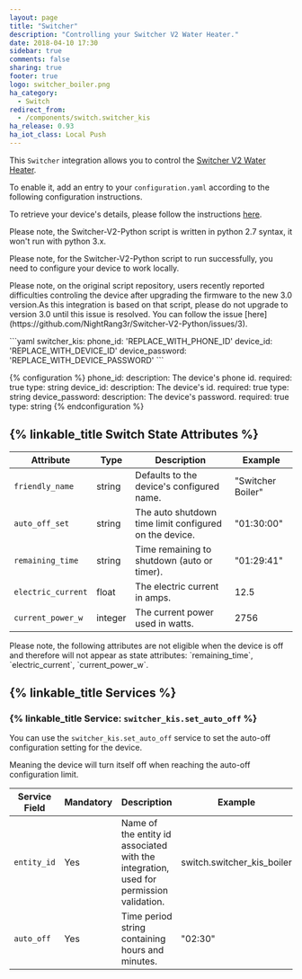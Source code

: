 ```yaml
---
layout: page
title: "Switcher"
description: "Controlling your Switcher V2 Water Heater."
date: 2018-04-10 17:30
sidebar: true
comments: false
sharing: true
footer: true
logo: switcher_boiler.png
ha_category:
  - Switch
redirect_from:
  - /components/switch.switcher_kis
ha_release: 0.93
ha_iot_class: Local Push
---
```


This `Switcher` integration allows you to control the [Switcher V2 Water Heater](https://www.switcher.co.il/).

To enable it, add an entry to your `configuration.yaml` according to the following configuration instructions.

To retrieve your device's details, please follow the instructions [here](https://github.com/NightRang3r/Switcher-V2-Python).

<p class='note warning'>
  Please note, the Switcher-V2-Python script is written in python 2.7 syntax, it won't run with python 3.x.
</p>

<p class='note warning'>
  Please note, for the Switcher-V2-Python script to run successfully, you need to configure your device to work locally.
</p>

<p class='note warning'>
  Please note, on the original script repository, users recently reported difficulties controling the device after upgrading the firmware to the new 3.0 version.As this integration is based on that script, please do not upgrade to version 3.0 until this issue is resolved. You can follow the issue [here](https://github.com/NightRang3r/Switcher-V2-Python/issues/3).
</p>
```yaml
switcher_kis:
  phone_id: 'REPLACE_WITH_PHONE_ID'
  device_id: 'REPLACE_WITH_DEVICE_ID'
  device_password: 'REPLACE_WITH_DEVICE_PASSWORD'
```

{% configuration %}
phone_id:
  description: The device's phone id.
  required: true
  type: string
device_id:
  description: The device's id.
  required: true
  type: string
device_password:
  description: The device's password.
  required: true
  type: string
{% endconfiguration %}

## {% linkable_title Switch State Attributes %}

| Attribute          | Type    | Description                                            | Example           |
| ------------------ | ------- | ------------------------------------------------------ | ----------------- |
| `friendly_name`    | string  | Defaults to the device's configured name.              | "Switcher Boiler" |
| `auto_off_set`     | string  | The auto shutdown time limit configured on the device. | "01:30:00"        |
| `remaining_time`   | string  | Time remaining to shutdown (auto or timer).            | "01:29:41"        |
| `electric_current` | float   | The electric current in amps.                          | 12.5              |
| `current_power_w`  | integer | The current power used in watts.                       | 2756              |

<p class='note warning'>
  Please note, the following attributes are not eligible when the device is off and therefore will not appear as state attributes: `remaining_time`, `electric_current`, `current_power_w`.
</p>

## {% linkable_title Services %}

### {% linkable_title Service: `switcher_kis.set_auto_off` %}

You can use the `switcher_kis.set_auto_off` service to set the auto-off configuration setting for the device.

Meaning the device will turn itself off when reaching the auto-off configuration limit.

| Service Field | Mandatory | Description                                                                            | Example                    |
| ------------- | --------- | -------------------------------------------------------------------------------------- | -------------------------- |
| `entity_id`   | Yes       | Name of the entity id associated with the integration, used for permission validation. | switch.switcher_kis_boiler |
| `auto_off`    | Yes       | Time period string containing hours and minutes.                                       | "02:30"                    |
